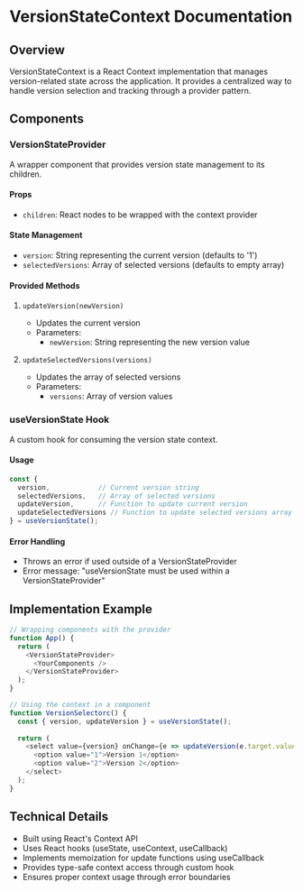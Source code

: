 # VersionStateContext Documentation

## Overview
VersionStateContext is a React Context implementation that manages version-related state across the application. It provides a centralized way to handle version selection and tracking through a provider pattern.

## Components

### VersionStateProvider
A wrapper component that provides version state management to its children.

#### Props
- `children`: React nodes to be wrapped with the context provider

#### State Management
- `version`: String representing the current version (defaults to '1')
- `selectedVersions`: Array of selected versions (defaults to empty array)

#### Provided Methods
1. `updateVersion(newVersion)`
   - Updates the current version
   - Parameters:
     - `newVersion`: String representing the new version value

2. `updateSelectedVersions(versions)`
   - Updates the array of selected versions
   - Parameters:
     - `versions`: Array of version values

### useVersionState Hook
A custom hook for consuming the version state context.

#### Usage
```javascript
const {
  version,            // Current version string
  selectedVersions,   // Array of selected versions
  updateVersion,      // Function to update current version
  updateSelectedVersions // Function to update selected versions array
} = useVersionState();
```

#### Error Handling
- Throws an error if used outside of a VersionStateProvider
- Error message: "useVersionState must be used within a VersionStateProvider"

## Implementation Example
```javascript
// Wrapping components with the provider
function App() {
  return (
    <VersionStateProvider>
      <YourComponents />
    </VersionStateProvider>
  );
}

// Using the context in a component
function VersionSelectorc() {
  const { version, updateVersion } = useVersionState();
  
  return (
    <select value={version} onChange={e => updateVersion(e.target.value)}>
      <option value="1">Version 1</option>
      <option value="2">Version 2</option>
    </select>
  );
}
```

## Technical Details
- Built using React's Context API
- Uses React hooks (useState, useContext, useCallback)
- Implements memoization for update functions using useCallback
- Provides type-safe context access through custom hook
- Ensures proper context usage through error boundaries
